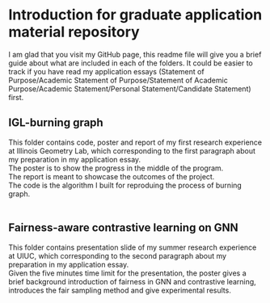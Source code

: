 # Introduction for graduate application material repository
I am glad that you visit my GitHub page, this readme file will give you a brief guide about what are included in each of the folders. It could be easier to track if you have read my application essays (Statement of Purpose/Academic Statement of Purpose/Statement of Academic Purpose/Academic Statement/Personal Statement/Candidate Statement) first.
 <br />
## IGL-burning graph
This folder contains code, poster and report of my first research experience at Illinois Geometry Lab, which corresponding to the first paragraph about my preparation in my application essay. <br />
The poster is to show the progress in the middle of the program.  <br />
The report is meant to showcase the outcomes of the project. <br />
The code is the algorithm I built for reproduing the process of burning graph.<br />
<br />
## Fairness-aware contrastive learning on GNN
This folder contains presentation slide of my summer research experience at UIUC, which corresponding to the second paragraph about my preparation in my application essay. <br />
Given the five minutes time limit for the presentation, the poster gives a brief background introduction of fairness in GNN and contrastive learning, introduces the fair sampling method and give experimental results.  <br />
